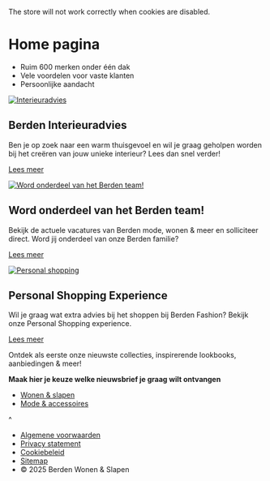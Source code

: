 The store will not work correctly when cookies are disabled.

# Home pagina

- Ruim 600 merken onder één dak
- Vele voordelen voor vaste klanten
- Persoonlijke aandacht

[![Interieuradvies](https://www.berden.nl/media/amasty/webp/wysiwyg/content/homepage/allon-interieuradvies_png.webp)](https://www.berden.nl/inspiratie/tips-advies/interieuradvies)

## Berden Interieuradvies

Ben je op zoek naar een warm thuisgevoel en wil je graag geholpen worden bij het creëren van jouw unieke interieur? Lees dan snel verder!

[Lees meer](https://www.berden.nl/inspiratie/tips-advies/interieuradvies)

[![Word onderdeel van het Berden team!](https://www.berden.nl/media/amasty/webp/wysiwyg/content/homepage/ezgif-6-7383334e09_jpg.webp)](https://www.werkenbijberden.nl/)

## Word onderdeel van het Berden team!

Bekijk de actuele vacatures van Berden mode, wonen & meer en solliciteer direct. Word jij onderdeel van onze Berden familie?

[Lees meer](https://www.werkenbijberden.nl/)

[![Personal shopping](https://www.berden.nl/media/amasty/webp/content/landingpage/personal-shopping-banner_jpg.webp)](https://www.berden-fashion.nl/personal-shopping/)

## Personal Shopping Experience

Wil je graag wat extra advies bij het shoppen bij Berden Fashion? Bekijk onze Personal Shopping experience.

[Lees meer](https://www.berden-fashion.nl/personal-shopping/)

Ontdek als eerste onze nieuwste collecties, inspirerende lookbooks, aanbiedingen & meer!

**Maak hier je keuze welke nieuwsbrief je graag wilt ontvangen**

- [Wonen & slapen](https://www.berden.nl/aanmelden-nieuwsbrief)
- [Mode & accessoires](https://www.berden-fashion.nl/over-ons/nieuwsbrief/)

^

- [Algemene voorwaarden](https://www.berden.nl/algemene-voorwaarden)
- [Privacy statement](https://www.berden.nl/privacy-statement)
- [Cookiebeleid](https://www.berden.nl/privacy-cookies)
- [Sitemap](https://www.berden.nl/sitemap.html)
- © 2025 Berden Wonen & Slapen
